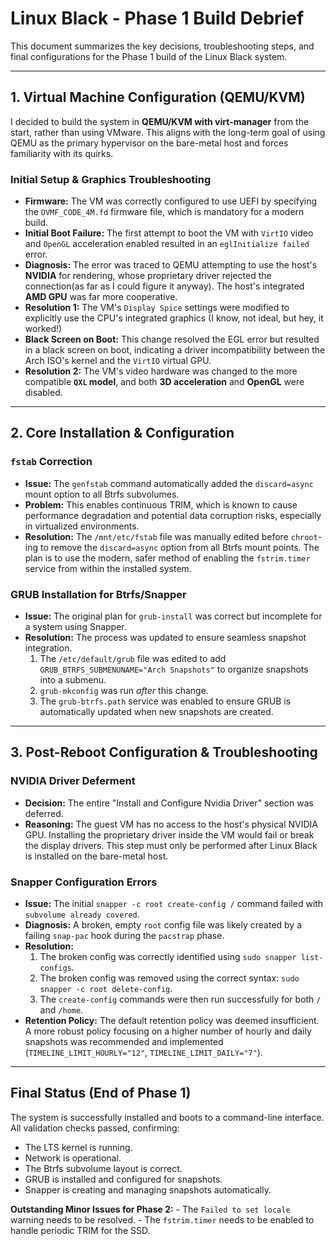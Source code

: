 
# Linux Black - Phase 1 Build Debrief

This document summarizes the key decisions, troubleshooting steps, and final configurations for the Phase 1 build of the Linux Black system.

---

## 1. Virtual Machine Configuration (QEMU/KVM)

I decided to build the system in **QEMU/KVM with virt-manager** from the start, rather than using VMware. This aligns with the long-term goal of using QEMU as the primary hypervisor on the bare-metal host and forces familiarity with its quirks.

### Initial Setup & Graphics Troubleshooting

- **Firmware:** The VM was correctly configured to use UEFI by specifying the `OVMF_CODE_4M.fd` firmware file, which is mandatory for a modern build.
- **Initial Boot Failure:** The first attempt to boot the VM with `VirtIO` video and `OpenGL` acceleration enabled resulted in an `eglInitialize failed` error.
- **Diagnosis:** The error was traced to QEMU attempting to use the host's **NVIDIA** for rendering, whose proprietary driver rejected the connection(as far as I could figure it anyway). The host's integrated **AMD GPU** was far more cooperative.
- **Resolution 1:** The VM's `Display Spice` settings were modified to explicitly use the CPU's integrated graphics (I know, not ideal, but hey, it worked!)
- **Black Screen on Boot:** This change resolved the EGL error but resulted in a black screen on boot, indicating a driver incompatibility between the Arch ISO's kernel and the `VirtIO` virtual GPU.
- **Resolution 2:** The VM's video hardware was changed to the more compatible **`QXL` model**, and both **3D acceleration** and **OpenGL** were disabled. 

---

## 2. Core Installation & Configuration

### `fstab` Correction

- **Issue:** The `genfstab` command automatically added the `discard=async` mount option to all Btrfs subvolumes.
- **Problem:** This enables continuous TRIM, which is known to cause performance degradation and potential data corruption risks, especially in virtualized environments.
- **Resolution:** The `/mnt/etc/fstab` file was manually edited before `chroot`-ing to remove the `discard=async` option from all Btrfs mount points. The plan is to use the modern, safer method of enabling the `fstrim.timer` service from within the installed system.

### GRUB Installation for Btrfs/Snapper

- **Issue:** The original plan for `grub-install` was correct but incomplete for a system using Snapper.
- **Resolution:** The process was updated to ensure seamless snapshot integration.
    1.  The `/etc/default/grub` file was edited to add `GRUB_BTRFS_SUBMENUNAME="Arch Snapshots"` to organize snapshots into a submenu.
    2.  `grub-mkconfig` was run *after* this change.
    3.  The `grub-btrfs.path` service was enabled to ensure GRUB is automatically updated when new snapshots are created.

---

## 3. Post-Reboot Configuration & Troubleshooting

### NVIDIA Driver Deferment

- **Decision:** The entire "Install and Configure Nvidia Driver" section was deferred.
- **Reasoning:** The guest VM has no access to the host's physical NVIDIA GPU. Installing the proprietary driver inside the VM would fail or break the display drivers. This step must only be performed after Linux Black is installed on the bare-metal host.

### Snapper Configuration Errors

- **Issue:** The initial `snapper -c root create-config /` command failed with `subvolume already covered`.
- **Diagnosis:** A broken, empty `root` config file was likely created by a failing `snap-pac` hook during the `pacstrap` phase.
- **Resolution:**
    1.  The broken config was correctly identified using `sudo snapper list-configs`.
    2.  The broken config was removed using the correct syntax: `sudo snapper -c root delete-config`.
    3.  The `create-config` commands were then run successfully for both `/` and `/home`.
- **Retention Policy:** The default retention policy was deemed insufficient. A more robust policy focusing on a higher number of hourly and daily snapshots was recommended and implemented (`TIMELINE_LIMIT_HOURLY="12"`, `TIMELINE_LIMIT_DAILY="7"`).

---

## Final Status (End of Phase 1)

The system is successfully installed and boots to a command-line interface. All validation checks passed, confirming:
- The LTS kernel is running.
- Network is operational.
- The Btrfs subvolume layout is correct.
- GRUB is installed and configured for snapshots.
- Snapper is creating and managing snapshots automatically.

**Outstanding Minor Issues for Phase 2:** - The `Failed to set locale` warning needs to be resolved. - The `fstrim.timer` needs to be enabled to handle periodic TRIM for the SSD.
